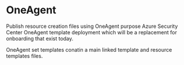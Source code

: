 # OneAgent
Publish resource creation files using OneAgent purpose
Azure Security Center OneAgent template deployment which will be a replacement for onboarding that exist today.

OneAgent set templates conatin a main linked template and resource templates files. 
